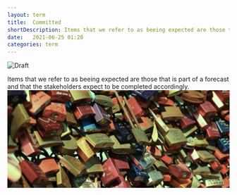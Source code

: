 ```yaml
---
layout: term
title:  Committed
shortDescription: Items that we refer to as beeing expected are those that is part of a forecast and that the stakeholders expect to be completed accordingly.
date:   2021-06-25 01:28
categories: term
---
```

![Draft](../../../../assets/draft-stamp.png)

Items that we refer to as beeing expected are those that is part of a forecast and that the stakeholders expect to be completed accordingly.
![committed](../assets/terms/committed2.jpeg)

